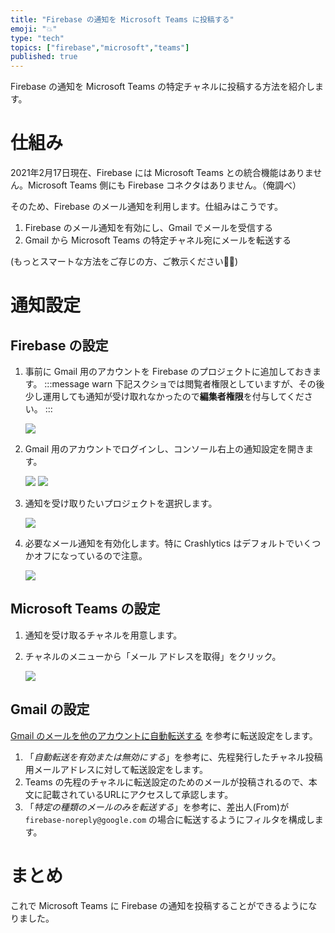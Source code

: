 ```yaml
---
title: "Firebase の通知を Microsoft Teams に投稿する"
emoji: "💥"
type: "tech"
topics: ["firebase","microsoft","teams"]
published: true
---
```


Firebase の通知を Microsoft Teams の特定チャネルに投稿する方法を紹介します。

# 仕組み

2021年2月17日現在、Firebase には Microsoft Teams との統合機能はありません。Microsoft Teams 側にも Firebase コネクタはありません。（俺調べ）

そのため、Firebase のメール通知を利用します。仕組みはこうです。

1. Firebase のメール通知を有効にし、Gmail でメールを受信する
2. Gmail から Microsoft Teams の特定チャネル宛にメールを転送する

(もっとスマートな方法をご存じの方、ご教示ください🙇‍♂️)

# 通知設定

## Firebase の設定

1. 事前に Gmail 用のアカウントを Firebase のプロジェクトに追加しておきます。
    :::message warn
    下記スクショでは閲覧者権限としていますが、その後少し運用しても通知が受け取れなかったので**編集者権限**を付与してください。
    :::

    ![](https://storage.googleapis.com/zenn-user-upload/f9crhhdmlr9bzrntjefz4rexhqcw)

2. Gmail 用のアカウントでログインし、コンソール右上の通知設定を開きます。

    ![](https://storage.googleapis.com/zenn-user-upload/yeskwlhgvz60ueq92gqtkxrel62m)
    ![](https://storage.googleapis.com/zenn-user-upload/n444210wrlv77alu99hfamlmof8f)

3. 通知を受け取りたいプロジェクトを選択します。

    ![](https://storage.googleapis.com/zenn-user-upload/3px223x7c405xaf74upmnwfsqyw1)

4. 必要なメール通知を有効化します。特に Crashlytics はデフォルトでいくつかオフになっているので注意。

    ![](https://storage.googleapis.com/zenn-user-upload/n5jmxrp5ncrem4os1m63oo688w7j)

## Microsoft Teams の設定

1. 通知を受け取るチャネルを用意します。
2. チャネルのメニューから「メール アドレスを取得」をクリック。
    
    ![](https://storage.googleapis.com/zenn-user-upload/2a99if4gy8ejvmsgvehmxwz7546x)

## Gmail の設定

[Gmail のメールを他のアカウントに自動転送する](https://support.google.com/mail/answer/10957) を参考に転送設定をします。

1. 「_自動転送を有効または無効にする_」を参考に、先程発行したチャネル投稿用メールアドレスに対して転送設定をします。
2. Teams の先程のチャネルに転送設定のためのメールが投稿されるので、本文に記載されているURLにアクセスして承認します。
3. 「_特定の種類のメールのみを転送する_」を参考に、差出人(From)が `firebase-noreply@google.com` の場合に転送するようにフィルタを構成します。

# まとめ

これで Microsoft Teams に Firebase の通知を投稿することができるようになりました。
